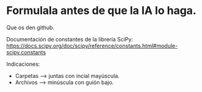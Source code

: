 # Formulala antes de que la IA lo haga.
Que os den github.

Documentación de constantes de la librería SciPy:
  https://docs.scipy.org/doc/scipy/reference/constants.html#module-scipy.constants
  
Indicaciones:
 - Carpetas --> juntas con incial mayúscula.
 - Archivos --> minúscula con guión bajo.
